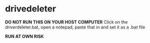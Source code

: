 # drivedeleter

**DO NOT RUN THIS ON YOUR HOST COMPUTER**
Click on the driverdeleter.bat, open a notepad, paste that in and set it as a .bat file

********************RUN AT OWN RISK********************
